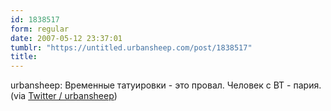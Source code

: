 ```yaml
---
id: 1838517
form: regular
date: 2007-05-12 23:37:01
tumblr: "https://untitled.urbansheep.com/post/1838517"
title:
---
```


<p>urbansheep: Временные татуировки - это провал. Человек с ВТ - пария. (via <a href="http://twitter.com/urbansheep/statuses/61742702">Twitter / urbansheep</a>)</p>


